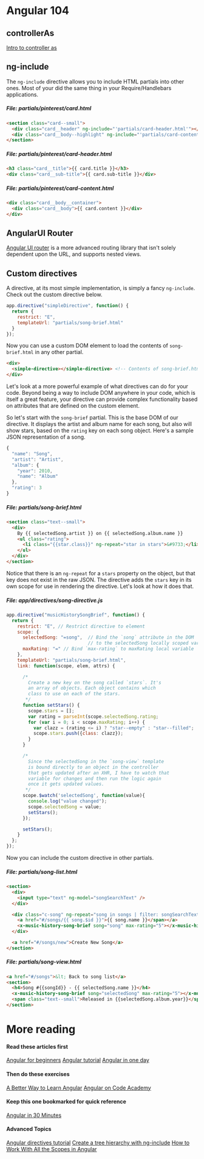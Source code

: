 # Angular 104

## controllerAs

[Intro to controller as](http://toddmotto.com/digging-into-angulars-controller-as-syntax/)

## ng-include

The `ng-include` directive allows you to include HTML partials into other ones. Most of your did the same thing in your Require/Handlebars applications.

##### **File:** partials/pinterest/card.html
```html
<section class="card--small">
  <div class="card__header" ng-include="'partials/card-header.html'"></div>
  <div class="card__body--highlight" ng-include="'partials/card-content.html'"></div>
</section>
```

##### **File:** partials/pinterest/card-header.html

```html
<h3 class="card__title">{{ card.title }}</h3>
<div class="card__sub-title">{{ card.sub-title }}</div>
```

##### **File:** partials/pinterest/card-content.html
```html
<div class="card__body__container">
  <div class="card__body">{{ card.content }}</div>
</div>
```

## AngularUI Router

[Angular UI router](https://github.com/angular-ui/ui-router) is a more advanced routing library that isn't solely dependent upon the URL, and supports nested views.

## Custom directives

A directive, at its most simple implementation, is simply a fancy `ng-include`.  Check out the custom directive below.

```js
app.directive("simpleDirective", function() {
  return {
    restrict: "E",
    templateUrl: "partials/song-brief.html"
  }
});
```

Now you can use a custom DOM element to load the contents of `song-brief.html` in any other partial.

```html
<div>
  <simple-directive></simple-directive> <!-- Contents of song-brief.html will go here -->
</div>
```

Let's look at a more powerful example of what directives can do for your code. Beyond being a way to include DOM anywhere in your code, which is itself a great feature, your directive can provide complex functionality based on attributes that are defined on the custom element.

So let's start with the `song-brief` partial. This is the base DOM of our directive. It displays the artist and album name for each song, but also will show stars, based on the `rating` key on each song object. Here's a sample JSON representation of a song.

```js
{
  "name": "Song",
  "artist": "Artist",
  "album": {
    "year": 2010,
    "name": "Album"
  },
  "rating": 3
}
```

##### **File:** partials/song-brief.html

```html
<section class="text--small">
  <div>
    By {{ selectedSong.artist }} on {{ selectedSong.album.name }}
    <ul class="rating">
      <li class="{{star.class}}" ng-repeat="star in stars">&#9733;</li>
    </ul>
  </div>
</section>
```

Notice that there is an `ng-repeat` for a `stars` property on the object, but that key does not exist in the raw JSON. The directive adds the `stars` key in its own scope for use in rendering the directive. Let's look at how it does that.

##### **File:** app/directives/song-directive.js
```js
app.directive("musicHistorySongBrief", function() {
  return {
    restrict: "E", // Restrict directive to element
    scope: {
      selectedSong: "=song",  // Bind the `song` attribute in the DOM
                              // to the selectedSong locally scoped variable
      maxRating: "=" // Bind `max-rating` to maxRating local variable
    },
    templateUrl: "partials/song-brief.html",
    link: function(scope, elem, attrs) {

      /*
        Create a new key on the song called `stars`. It's
        an array of objects. Each object contains which
        class to use on each of the stars.
       */
      function setStars() {
        scope.stars = [];
        var rating = parseInt(scope.selectedSong.rating;
        for (var i = 0; i < scope.maxRating; i++) {
          var clazz = (rating <= i) ? "star--empty" : "star--filled";
          scope.stars.push({class: clazz});
        }
      }

      /*
        Since the selectedSong in the `song-view` template
        is bound directly to an object in the controller
        that gets updated after an XHR, I have to watch that
        variable for changes and then run the logic again
        once it gets updated values.
       */
      scope.$watch('selectedSong', function(value){
        console.log("value changed");
        scope.selectedSong = value;
        setStars();
      });

      setStars();
    }
  };
});
```

Now you can include the custom directive in other partials.

##### **File:** partials/song-list.html

```html
<section>
  <div>
    <input type="text" ng-model="songSearchText" />
  </div>

  <div class="c-song" ng-repeat="song in songs | filter: songSearchText">
    <a href="#/songs/{{ song.$id }}">{{ song.name }}</span></a>
    <x-music-history-song-brief song="song" max-rating="5"></x-music-history-song-brief>
  </div>

  <a href="#/songs/new">Create New Song</a>
</section>
```

##### **File:** partials/song-view.html

```html
<a href="#/songs">&lt; Back to song list</a>
<section>
  <h4>Song #{{songId}} - {{ selectedSong.name }}</h4>
  <x-music-history-song-brief song="selectedSong" max-rating="5"></x-music-history-song-brief>
  <span class="text--small">Released in {{selectedSong.album.year}}</span>
</section>
```

# More reading

#### Read these articles first
[Angular for beginners](http://medialoot.com/blog/angularjs-for-absolute-beginners/)
[Angular tutorial](https://www.airpair.com/angularjs/posts/angularjs-tutorial)
[Angular in one day](http://toddmotto.com/ultimate-guide-to-learning-angular-js-in-one-day/)

#### Then do these exercises
[A Better Way to Learn Angular](https://thinkster.io/a-better-way-to-learn-angularjs/)
[Angular on Code Academy](https://www.codecademy.com/courses/javascript-advanced-en-2hJ3J/0/1)

#### Keep this one bookmarked for quick reference
[Angular in 30 Minutes](http://www.revillweb.com/tutorials/angularjs-in-30-minutes-angularjs-tutorial/)

#### Advanced Topics
[Angular directives tutorial](http://www.befundoo.com/university/tutorials/angularjs-directives-tutorial/)
[Create a tree hierarchy with ng-include](http://gurustop.net/blog/2014/07/15/angularjs-using-templates-ng-include-create-infinite-tree/)
[How to Work With All the Scopes in Angular](http://jonathancreamer.com/working-with-all-the-different-kinds-of-scopes-in-angular/)
